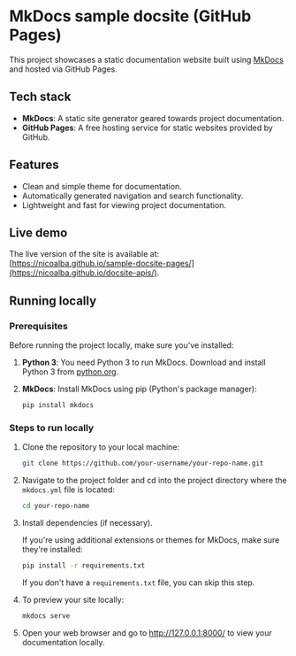 # MkDocs sample docsite (GitHub Pages)

This project showcases a static documentation website built using [MkDocs](https://mkdocs.org/) and hosted via GitHub Pages.

## Tech stack

- **MkDocs**: A static site generator geared towards project documentation.
- **GitHub Pages**: A free hosting service for static websites provided by GitHub.

## Features

- Clean and simple theme for documentation.
- Automatically generated navigation and search functionality.
- Lightweight and fast for viewing project documentation.

## Live demo

The live version of the site is available at: [https://nicoalba.github.io/sample-docsite-pages/](https://nicoalba.github.io/docsite-apis/).

## Running locally

### Prerequisites

Before running the project locally, make sure you've installed:

1. **Python 3**: You need Python 3 to run MkDocs. Download and install Python 3 from [python.org](https://www.python.org/downloads/).
2. **MkDocs**: Install MkDocs using pip (Python's package manager):
    
    ```bash
    pip install mkdocs
    ```

### Steps to run locally

1. Clone the repository to your local machine:
    
    ```bash
    git clone https://github.com/your-username/your-repo-name.git
    ```

2. Navigate to the project folder and cd into the project directory where the `mkdocs.yml` file is located:

    ```bash
    cd your-repo-name
    ```

3. Install dependencies (if necessary).

    If you're using additional extensions or themes for MkDocs, make sure they're installed:

    ```bash
    pip install -r requirements.txt
    ```

    If you don't have a `requirements.txt` file, you can skip this step.

4. To preview your site locally:

    ```bash
    mkdocs serve
    ```

5. Open your web browser and go to http://127.0.0.1:8000/ to view your documentation locally.


